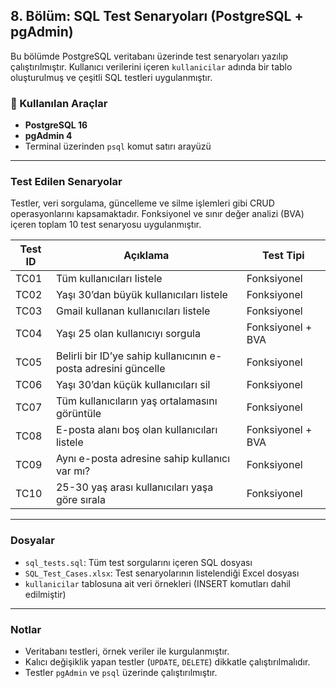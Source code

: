 ## 8. Bölüm: SQL Test Senaryoları (PostgreSQL + pgAdmin)

Bu bölümde PostgreSQL veritabanı üzerinde test senaryoları yazılıp çalıştırılmıştır. Kullanıcı verilerini içeren `kullanicilar` adında bir tablo oluşturulmuş ve çeşitli SQL testleri uygulanmıştır.

### 🔧 Kullanılan Araçlar
- **PostgreSQL 16**
- **pgAdmin 4**
- Terminal üzerinden `psql` komut satırı arayüzü

---

### Test Edilen Senaryolar
Testler, veri sorgulama, güncelleme ve silme işlemleri gibi CRUD operasyonlarını kapsamaktadır. Fonksiyonel ve sınır değer analizi (BVA) içeren toplam 10 test senaryosu uygulanmıştır.

| Test ID | Açıklama | Test Tipi |
|--------|-----------|-------------|
| TC01 | Tüm kullanıcıları listele | Fonksiyonel |
| TC02 | Yaşı 30’dan büyük kullanıcıları listele | Fonksiyonel |
| TC03 | Gmail kullanan kullanıcıları listele | Fonksiyonel |
| TC04 | Yaşı 25 olan kullanıcıyı sorgula | Fonksiyonel + BVA |
| TC05 | Belirli bir ID’ye sahip kullanıcının e-posta adresini güncelle | Fonksiyonel |
| TC06 | Yaşı 30’dan küçük kullanıcıları sil | Fonksiyonel |
| TC07 | Tüm kullanıcıların yaş ortalamasını görüntüle | Fonksiyonel |
| TC08 | E-posta alanı boş olan kullanıcıları listele | Fonksiyonel + BVA |
| TC09 | Aynı e-posta adresine sahip kullanıcı var mı? | Fonksiyonel |
| TC10 | 25-30 yaş arası kullanıcıları yaşa göre sırala | Fonksiyonel |

---

###  Dosyalar
- `sql_tests.sql`: Tüm test sorgularını içeren SQL dosyası  
- `SQL_Test_Cases.xlsx`: Test senaryolarının listelendiği Excel dosyası  
- `kullanicilar` tablosuna ait veri örnekleri (INSERT komutları dahil edilmiştir)

---

### Notlar
- Veritabanı testleri, örnek veriler ile kurgulanmıştır.
- Kalıcı değişiklik yapan testler (`UPDATE`, `DELETE`) dikkatle çalıştırılmalıdır.
- Testler `pgAdmin` ve `psql` üzerinde çalıştırılmıştır.
